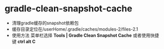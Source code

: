 <!-- Plugin description -->
# gradle-clean-snapshot-cache
- 清理gradle缓存的snapshot依赖包
- 缓存目录定位在/userHome/.gradle/caches/modules-2/files-2.1
- 使用方法 菜单栏选择 **Tools | Gradle Clean Snapshot Cache** 或者使用快捷键 **ctrl alt C**
<!-- Plugin description end -->
